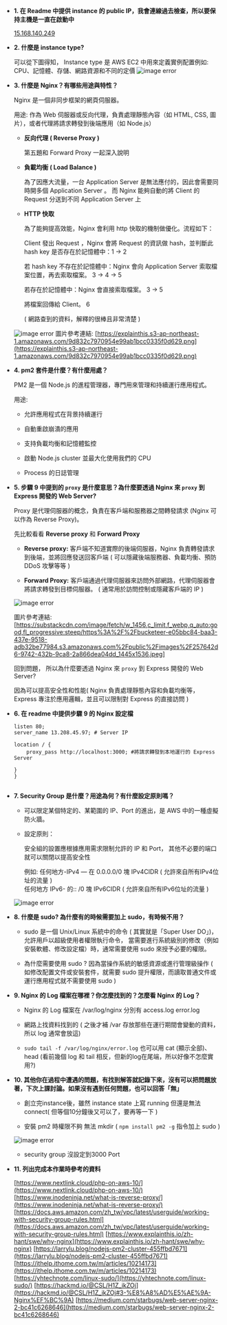 * **1. 在 Readme 中提供 instance 的 public IP，我會連線過去檢查，所以要保持主機是一直在啟動中**

    [15.168.140.249](http://15.168.140.249)
        
* **2. 什麼是 instance type?**

    可以從下圖得知， Instance type 是 AWS EC2 中用來定義實例配置例如: CPU、記憶體、存儲、網路資源和不同的定價
    ![image error](https://github.com/yumyuu/git-practice/blob/main/image/hw4-ec2/1.png)

* **3. 什麼是 Nginx？有哪些用途與特性？**

    Nginx 是一個非同步框架的網頁伺服器。
        
    用途: 作為 Web 伺服器或反向代理，負責處理靜態內容（如 HTML, CSS, 圖片），或者代理將請求轉發到後端應用（如 Node.js）

    * **反向代理 ( Reverse Proxy )**

        第五題和 Forward Proxy 一起深入說明

    * **負載均衡 ( Load Balance )**

        為了因應大流量，一台 Application Server 是無法應付的，因此會需要同時開多個 Application Server 。
        而 Nginx 能夠自動的將 Client 的 Request 分送到不同 Application Server 上

    * **HTTP 快取**

        為了能夠提高效能，Nginx 會利用 http 快取的機制做優化。流程如下：

        Client 發出 Request ，Nginx 會將 Request 的資訊做 hash，並判斷此 hash key 是否存在於記憶體中：1 -> 2

        若 hash key 不存在於記憶體中：Nginx 會向 Application Server 索取檔案位置，再去索取檔案。 3 -> 4 -> 5

        若存在於記憶體中：Nginx 會直接索取檔案。 3 -> 5

        將檔案回傳給 Client。 6 
            
        ( 網路查到的資料，解釋的很棒且非常清楚 )

    ![image error](https://github.com/yumyuu/git-practice/blob/main/image/hw4-ec2/2.png)
    圖片參考連結: [https://explainthis.s3-ap-northeast-1.amazonaws.com/9d832c7970954e99ab1bcc0335f0d629.png](https://explainthis.s3-ap-northeast-1.amazonaws.com/9d832c7970954e99ab1bcc0335f0d629.png)

* **4. pm2 套件是什麼？有什麼用處？**

    PM2 是一個 Node.js 的進程管理器，專門用來管理和持續運行應用程式。

    用途:

    * 允許應用程式在背景持續運行

    * 自動重啟崩潰的應用

    * 支持負載均衡和記憶體監控

    * 啟動 Node.js cluster 並最大化使用我們的 CPU

    * Process 的日誌管理


* **5. 步驟 9 中提到的 `proxy` 是什麼意思？為什麼要透過 Nginx 來 `proxy` 到 Express 開發的 Web Server?**

    Proxy 是代理伺服器的概念，負責在客戶端和服務器之間轉發請求 (Nginx 可以作為 Reverse Proxy)。

    先比較看看 **Reverse proxy** 和 **Forward Proxy** 

    *  **Reverse proxy:** 客戶端不知道實際的後端伺服器，Nginx 負責轉發請求到後端，並將回應發送回客戶端 
    ( 可以隱藏後端服務器、負載均衡、預防 DDoS 攻擊等等 )

    * **Forward Proxy:** 客戶端通過代理伺服器來訪問外部網路，代理伺服器會將請求轉發到目標伺服器。
    ( 通常用於訪問控制或隱藏客戶端的 IP )

    ![image error](https://github.com/yumyuu/git-practice/blob/main/image/hw4-ec2/5.png)

    圖片參考連結: [https://substackcdn.com/image/fetch/w_1456,c_limit,f_webp,q_auto:good,fl_progressive:steep/https%3A%2F%2Fbucketeer-e05bbc84-baa3-437e-9518-adb32be77984.s3.amazonaws.com%2Fpublic%2Fimages%2F257642d6-9742-432b-9ca8-2a866dea04dd_1445x1536.jpeg]

    回到問題， 所以為什麼要透過 Nginx 來 `proxy` 到 Express 開發的 Web Server?

    因為可以提高安全性和性能( Nginx 負責處理靜態內容和負載均衡等，Express 專注於應用邏輯，並且可以限制對 Express 的直接訪問 )

* **6. 在 readme 中提供步驟 9 的 Nginx 設定檔**

    ```server {
    listen 80;
    server_name 13.208.45.97; # Server IP

    location / {
        proxy_pass http://localhost:3000; #將請求轉發到本地運行的 Express Server

    }
    }
    

* **7. Security Group 是什麼？用途為何？有什麼設定原則嗎？**

    * 可以限定某個特定的、某範圍的 IP、Port 的進出，是 AWS 中的一種虛擬防火牆。

    * 設定原則：
    
        安全組的設置應根據應用需求限制允許的 IP 和 Port， 其他不必要的端口就可以關閉以提高安全性

        例如: 任何地方-IPv4 — 在 0.0.0.0/0 塊 IPv4CIDR ( 允許來自所有IPv4位址的流量 )<br>
        任何地方 IPv6- 的:: /0 塊 IPv6CIDR ( 允許來自所有IPv6位址的流量 )

    ![image error](https://github.com/yumyuu/git-practice/blob/main/image/hw4-ec2/4.png)

    
* **8. 什麼是 sudo? 為什麼有的時候需要加上 sudo，有時候不用？**

    * sudo 是一個 Unix/Linux 系統中的命令 ( 其實就是「Super User DO」)，允許用戶以超級使用者權限執行命令，
      當需要進行系統級別的修改（例如安裝軟體、修改設定檔）時，通常需要使用 sudo 來授予必要的權限。

    * 為什麼需要使用 sudo ? 因為當操作系統的敏感資源或進行管理級操作 ( 如修改配置文件或安裝套件，就需要 sudo 提升權限，而讀取普通文件或運行應用程式就不需要使用 sudo )

* **9. Nginx 的 Log 檔案在哪裡？你怎麼找到的？怎麼看 Nginx 的 Log？**

    * Nginx 的 Log 檔案在 /var/log/nginx 分別有 access.log  error.log

    * 網路上找資料找到的 ( 之後才補 /var 存放那些在運行期間會變動的資料，所以 log 通常會放這)

    * ``` sudo tail -f /var/log/nginx/error.log ``` 也可以用 cat (顯示全部)、 head (看前幾個 log 和 tail 相反，但新的log在尾端，所以好像不怎麼實用?)

* **10. 其他你在過程中遭遇的問題，有找到解答就記錄下來，沒有可以把問題放著，下次上課討論。如果沒有遇到任何問題，也可以回答「無」**
        
    * 創立完instance後，雖然 instance state 上寫 running 但還是無法 connect( 但等個10分鐘後又可以了，要再等一下 )

    * 安裝 pm2 時權限不夠 無法 mkdir ( ```npm install pm2 -g``` 指令加上 sudo )

    ![image error](https://github.com/yumyuu/git-practice/blob/main/image/hw4-ec2/6.png)

    * security group 沒設定到3000 Port


* **11. 列出完成本作業時參考的資料**

    [https://www.nextlink.cloud/php-on-aws-10/](https://www.nextlink.cloud/php-on-aws-10/)
    [https://www.inodeninja.net/what-is-reverse-proxy/](https://www.inodeninja.net/what-is-reverse-proxy/)
    [https://docs.aws.amazon.com/zh_tw/vpc/latest/userguide/working-with-security-group-rules.html](https://docs.aws.amazon.com/zh_tw/vpc/latest/userguide/working-with-security-group-rules.html)
    [https://www.explainthis.io/zh-hant/swe/why-nginx](https://www.explainthis.io/zh-hant/swe/why-nginx)
    [https://larrylu.blog/nodejs-pm2-cluster-455ffbd7671](https://larrylu.blog/nodejs-pm2-cluster-455ffbd7671)
    [https://ithelp.ithome.com.tw/m/articles/10214173](https://ithelp.ithome.com.tw/m/articles/10214173)
    [https://yhtechnote.com/linux-sudo/](https://yhtechnote.com/linux-sudo/)
    [https://hackmd.io/@CSL/H1Z_ikZOj](https://hackmd.io/@CSL/H1Z_ikZOj#3-%E8%A8%AD%E5%AE%9A-Nginx%EF%BC%9A)
    [https://medium.com/starbugs/web-server-nginx-2-bc41c6268646](https://medium.com/starbugs/web-server-nginx-2-bc41c6268646)
